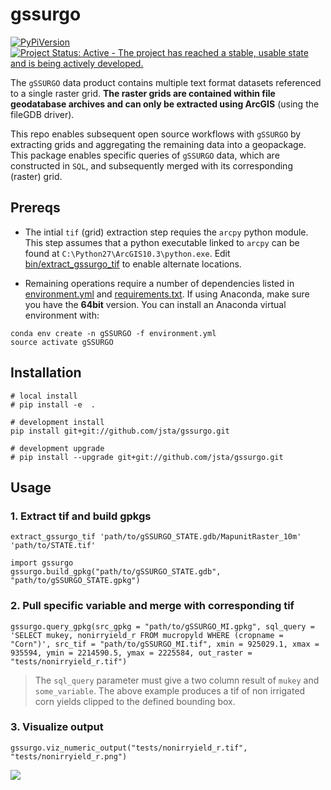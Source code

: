 # gssurgo

[![PyPiVersion](https://img.shields.io/pypi/v/georasters.svg)](https://pypi.python.org/pypi/georasters/)[![Project Status: Active - The project has reached a stable, usable state and is being actively developed.](http://www.repostatus.org/badges/latest/active.svg)](http://www.repostatus.org/#active)

The `gSSURGO` data product contains multiple text format datasets referenced to a single raster grid. **The raster grids are contained within file geodatabase archives and  can only be extracted using ArcGIS** (using the fileGDB driver).

This repo enables subsequent open source workflows with `gSSURGO` by extracting grids and aggregating the remaining data into a geopackage. This package enables specific queries of `gSSURGO` data, which are constructed in `SQL`, and subsequently merged with its corresponding (raster) grid.

## Prereqs

* The intial `tif` (grid) extraction step requies the `arcpy` python module. This step assumes that a python executable linked to `arcpy` can be found at `C:\Python27\ArcGIS10.3\python.exe`. Edit [bin/extract_gssurgo_tif](bin/extract_gssurgo_tif) to enable alternate locations.

* Remaining operations require a number of dependencies listed in [environment.yml](environment.yml) and [requirements.txt](requirements.txt). If using Anaconda, make sure you have the **64bit** version. You can install an Anaconda virtual environment with:

```
conda env create -n gSSURGO -f environment.yml
source activate gSSURGO
```

## Installation

```
# local install
# pip install -e  . 

# development install 
pip install git+git://github.com/jsta/gssurgo.git

# development upgrade
# pip install --upgrade git+git://github.com/jsta/gssurgo.git
```

## Usage

### 1. Extract tif and build gpkgs

```
extract_gssurgo_tif 'path/to/gSSURGO_STATE.gdb/MapunitRaster_10m' 'path/to/STATE.tif'
```

```
import gssurgo
gssurgo.build_gpkg("path/to/gSSURGO_STATE.gdb", "path/to/gSSURGO_STATE.gpkg")
```

### 2. Pull specific variable and merge with corresponding tif

```
gssurgo.query_gpkg(src_gpkg = "path/to/gSSURGO_MI.gpkg", sql_query = 'SELECT mukey, nonirryield_r FROM mucropyld WHERE (cropname = "Corn")', src_tif = "path/to/gSSURGO_MI.tif", xmin = 925029.1, xmax = 935594, ymin = 2214590.5, ymax = 2225584, out_raster = "tests/nonirryield_r.tif")
```

> The `sql_query` parameter must give a two column result of `mukey` and `some_variable`. The above example produces a tif of non irrigated corn yields clipped to the defined bounding box.

### 3. Visualize output

```
gssurgo.viz_numeric_output("tests/nonirryield_r.tif", "tests/nonirryield_r.png")
```

![](tests/nonirryield_r.png)
